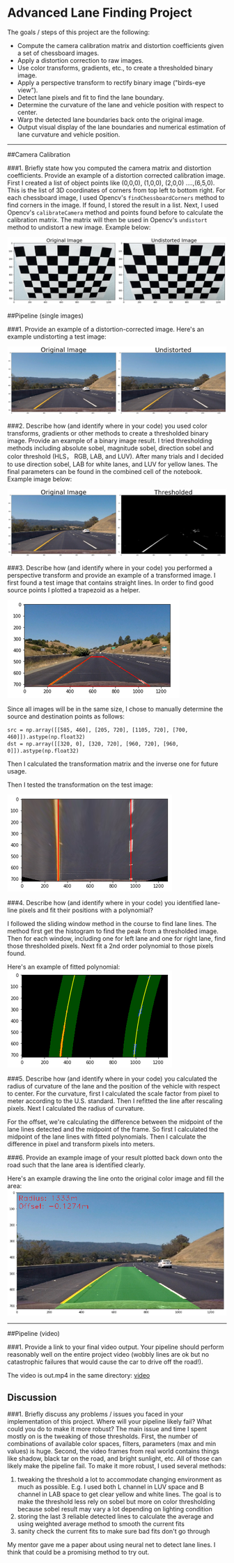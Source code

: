 # Advanced Lane Finding Project

The goals / steps of this project are the following:

* Compute the camera calibration matrix and distortion coefficients given a set of chessboard images.
* Apply a distortion correction to raw images.
* Use color transforms, gradients, etc., to create a thresholded binary image.
* Apply a perspective transform to rectify binary image ("birds-eye view").
* Detect lane pixels and fit to find the lane boundary.
* Determine the curvature of the lane and vehicle position with respect to center.
* Warp the detected lane boundaries back onto the original image.
* Output visual display of the lane boundaries and numerical estimation of lane curvature and vehicle position.

---
##Camera Calibration

###1. Briefly state how you computed the camera matrix and distortion coefficients. Provide an example of a distortion corrected calibration image.
First I created a list of object points like (0,0,0), (1,0,0), (2,0,0) ....,(6,5,0). This is the list of 3D coordinates of corners from top left to bottom right. For each chessboard image, I used Opencv's `findChessboardCorners` method to find corners in the image. If found, I stored the result in a list. Next, I used Opencv's `calibrateCamera` method and points found before to calculate the calibration matrix. The matrix will then be used in Opencv's `undistort` method to undistort a new image. Example below:

![calibration](./output_images/calibration.png)



##Pipeline (single images)

###1. Provide an example of a distortion-corrected image.
Here's an example undistorting a test image:

![undistorted](./output_images/undistorted.png)


###2. Describe how (and identify where in your code) you used color transforms, gradients or other methods to create a thresholded binary image. Provide an example of a binary image result.
I tried thresholding methods including absolute sobel, magnitude sobel, direction sobel and color threshold (HLS， RGB, LAB, and LUV). After many trials and I decided to use direction sobel, LAB for white lanes, and LUV for yellow lanes. The final parameters can be found in the combined cell of the notebook. Example image below:

![thresholded](./output_images/thresholded.png)


###3. Describe how (and identify where in your code) you performed a perspective transform and provide an example of a transformed image.
I first found a test image that contains straight lines. In order to find good source points I plotted a trapezoid as a helper. 

![trapezoid](./output_images/trapezoid.png)


Since all images will be in the same size, I chose to manually determine the source and destination points as follows:

```
src = np.array([[585, 460], [205, 720], [1105, 720], [700, 460]]).astype(np.float32)
dst = np.array([[320, 0], [320, 720], [960, 720], [960, 0]]).astype(np.float32)
```

Then I calculated the transformation matrix and the inverse one for future usage. 

Then I tested the transformation on the test image:

![perspective](./output_images/perspective.png)


###4. Describe how (and identify where in your code) you identified lane-line pixels and fit their positions with a polynomial?

I followed the sliding window method in the course to find lane lines. The method first get the histogram to find the peak from a thresholded image. Then for each window, including one for left lane and one for right lane, find those thresholded pixels. Next fit a 2nd order polynomial to those pixels found. 

Here's an example of fitted polynomial:
![binary_fitted](./output_images/binary_fitted.png)


###5. Describe how (and identify where in your code) you calculated the radius of curvature of the lane and the position of the vehicle with respect to center.
For the curvature, first I calculated the scale factor from pixel to meter according to the U.S. standard. Then I refitted the line after rescaling pixels. Next I calculated the radius of curvature.

For the offset, we're calculating the difference between the midpoint of the lane lines detected and the midpoint of the frame. So first I calculated the midpoint of the lane lines with fitted polynomials. Then I calculate the difference in pixel and transform pixels into meters. 

###6. Provide an example image of your result plotted back down onto the road such that the lane area is identified clearly.

Here's an example drawing the line onto the original color image and fill the area:
![combined](./output_images/combined.png)

---

##Pipeline (video)

###1. Provide a link to your final video output. Your pipeline should perform reasonably well on the entire project video (wobbly lines are ok but no catastrophic failures that would cause the car to drive off the road!).

The video is out.mp4 in the same directory:
[video](./out3.mp4)

## Discussion

###1. Briefly discuss any problems / issues you faced in your implementation of this project. Where will your pipeline likely fail? What could you do to make it more robust?
The main issue and time I spent mostly on is the tweaking of those thresholds. First, the number of combinations of available color spaces, filters, parameters (max and min values) is huge. Second, the video frames from real world contains things like shadow, black tar on the road, and bright sunlight, etc. All of those can likely make the pipeline fail. To make it more robust, I used several methods:

1. tweaking the threshold a lot to accommodate changing environment as much as possible. E.g. I used both L channel in LUV space and B channel in LAB space to get clear yellow and white lines. The goal is to make the threshold less rely on sobel but more on color thresholding because sobel result may vary a lot depending on lighting condition
2. storing the last 3 reliable detected lines to calculate the average and using weighted average method to smooth the current fits
3. sanity check the current fits to make sure bad fits don't go through

My mentor gave me a paper about using neural net to detect lane lines. I think that could be a promising method to try out. 


